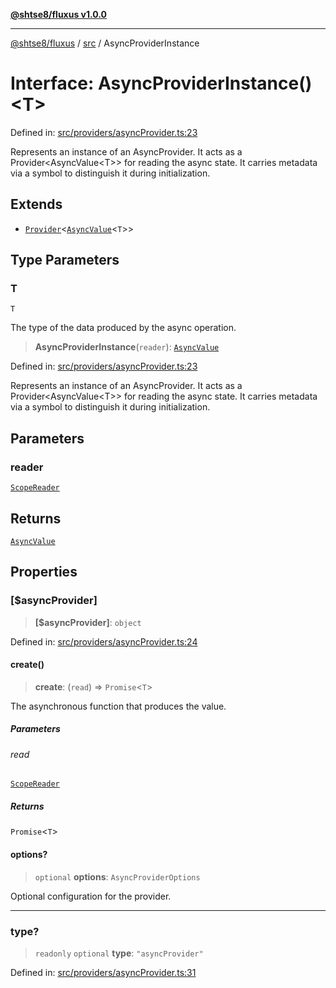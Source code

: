 [**@shtse8/fluxus v1.0.0**](../../README.md)

***

[@shtse8/fluxus](../../README.md) / [src](../README.md) / AsyncProviderInstance

# Interface: AsyncProviderInstance()\<T\>

Defined in: [src/providers/asyncProvider.ts:23](https://github.com/shtse8/fluxus/blob/213c71c5e98d0245d85ae1e863504b6b01882dfb/src/providers/asyncProvider.ts#L23)

Represents an instance of an AsyncProvider.
It acts as a Provider<AsyncValue&lt;T&gt;> for reading the async state.
It carries metadata via a symbol to distinguish it during initialization.

## Extends

- [`Provider`](../type-aliases/Provider.md)\<[`AsyncValue`](../type-aliases/AsyncValue.md)\<`T`\>\>

## Type Parameters

### T

`T`

The type of the data produced by the async operation.

> **AsyncProviderInstance**(`reader`): [`AsyncValue`](../type-aliases/AsyncValue.md)

Defined in: [src/providers/asyncProvider.ts:23](https://github.com/shtse8/fluxus/blob/213c71c5e98d0245d85ae1e863504b6b01882dfb/src/providers/asyncProvider.ts#L23)

Represents an instance of an AsyncProvider.
It acts as a Provider<AsyncValue&lt;T&gt;> for reading the async state.
It carries metadata via a symbol to distinguish it during initialization.

## Parameters

### reader

[`ScopeReader`](ScopeReader.md)

## Returns

[`AsyncValue`](../type-aliases/AsyncValue.md)

## Properties

### \[$asyncProvider\]

> **\[$asyncProvider\]**: `object`

Defined in: [src/providers/asyncProvider.ts:24](https://github.com/shtse8/fluxus/blob/213c71c5e98d0245d85ae1e863504b6b01882dfb/src/providers/asyncProvider.ts#L24)

#### create()

> **create**: (`read`) => `Promise`\<`T`\>

The asynchronous function that produces the value.

##### Parameters

###### read

[`ScopeReader`](ScopeReader.md)

##### Returns

`Promise`\<`T`\>

#### options?

> `optional` **options**: `AsyncProviderOptions`

Optional configuration for the provider.

***

### type?

> `readonly` `optional` **type**: `"asyncProvider"`

Defined in: [src/providers/asyncProvider.ts:31](https://github.com/shtse8/fluxus/blob/213c71c5e98d0245d85ae1e863504b6b01882dfb/src/providers/asyncProvider.ts#L31)
